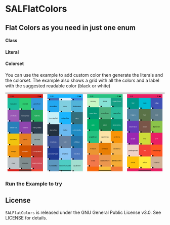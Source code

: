 # SALFlatColors

## Flat Colors as you need in just one enum
#### Class
#### Literal
#### Colorset

You can use the example to add custom color then generate the literals and the colorset.
The example also shows a grid with all the colors and a label with the suggested readable color (black or white)


|![Screen 1](Screens/s1.png)|![Screen 2](Screens/s2.png)|![Screen 3](Screens/s3.png)|![Screen 4](Screens/s4.png)|
| --- | --- | --- | --- |

### Run the Example to try

## License

`SALFlatColors` is released under the GNU General Public License v3.0. See LICENSE for details.
